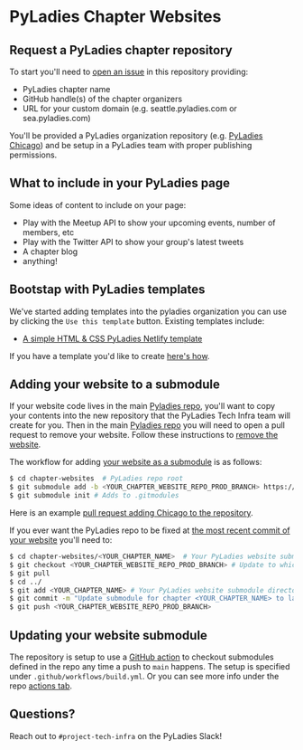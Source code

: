 # PyLadies Chapter Websites

## Request a PyLadies chapter repository

To start you'll need to [open an issue](github.com/pyladies/chapter-websites/issues) in this repository providing:

- PyLadies chapter name
- GitHub handle(s) of the chapter organizers
- URL for your custom domain (e.g. seattle.pyladies.com or sea.pyladies.com)

You'll be provided a PyLadies organization repository (e.g. [PyLadies Chicago](github.com/pyladies/pyladies-chicago-website)) and be setup in a PyLadies team with proper publishing permissions.

## What to include in your PyLadies page

Some ideas of content to include on your page:

* Play with the Meetup API to show your upcoming events, number of members, etc
* Play with the Twitter API to show your group's latest tweets
* A chapter blog
* anything!

## Bootstap with PyLadies templates

We've started adding templates into the pyladies organization you can use by clicking the `Use this template` button. Existing templates include:

* [A simple HTML & CSS PyLadies Netlify template](https://github.com/pyladies/netlify-website-template)

If you have a template you'd like to create [here's how](https://docs.github.com/en/github/creating-cloning-and-archiving-repositories/creating-a-template-repository).

## Adding your website to a submodule 

If your website code lives in the main [Pyladies repo](github.com/pyladies/pyladies), you'll want to copy your contents into the new repository that the PyLadies Tech Infra team will create for you. Then in the main [Pyladies repo](github.com/pyladies/pyladies) you will need to open a pull request to remove your website. Follow these instructions to [remove the website](https://github.community/t/how-to-delete-multiples-files-in-github/702/3).

The workflow for adding [your website as a submodule](https://www.vogella.com/tutorials/GitSubmodules/article.html#submodules_adding) is as follows:

```bash
$ cd chapter-websites  # PyLadies repo root
$ git submodule add -b <YOUR_CHAPTER_WEBSITE_REPO_PROD_BRANCH> https://github.com/<YOUR_GITHUB_USER_NAME>/<YOUR_PYLADIES_WEBSITE_REPO>.git chapter_websites/<YOUR_CHAPTER_NAME> # e.g. git submodule add -b gh-pages https://github.com/pyladies/pyladies-chicago-website chicago
$ git submodule init # Adds to .gitmodules 
```

Here is an example [pull request adding Chicago to the repository](https://github.com/pyladies/chapter-websites/pull/2).

If you ever want the PyLadies repo to be fixed at [the most recent commit of your website](https://www.vogella.com/tutorials/GitSubmodules/article.html#submodules_track) you'll need to:

```bash
$ cd chapter-websites/<YOUR_CHAPTER_NAME>  # Your PyLadies website submodule directory
$ git checkout <YOUR_CHAPTER_WEBSITE_REPO_PROD_BRANCH> # Update to whichever branch you use to host your production code on e.g. gh-pages if hosting on GitHub pages
$ git pull 
$ cd ../
$ git add <YOUR_CHAPTER_NAME> # Your PyLadies website submodule directory
$ git commit -m "Update submodule for chapter <YOUR_CHAPTER_NAME> to latest commit on main"
$ git push <YOUR_CHAPTER_WEBSITE_REPO_PROD_BRANCH>
```

## Updating your website submodule

The repository is setup to use a [GitHub action](https://github.com/marketplace/actions/checkout-submodules?version=2.1.1) to checkout submodules defined in the repo any time a push to `main` happens. The setup is specified under `.github/workflows/build.yml`. Or you can see more info under the repo [actions tab](https://github.com/pyladies/chapter-websites/actions).
## Questions?

Reach out to `#project-tech-infra` on the PyLadies Slack!
